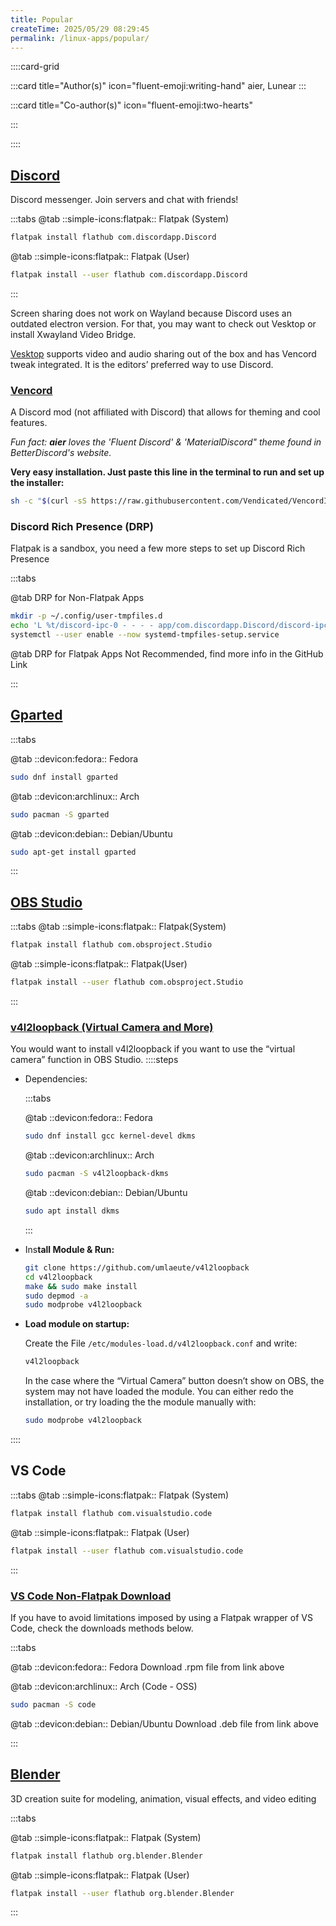 ```yaml
---
title: Popular
createTime: 2025/05/29 08:29:45
permalink: /linux-apps/popular/
---
```


::::card-grid

:::card title="Author(s)" icon="fluent-emoji:writing-hand"
aier, Lunear
:::

:::card title="Co-author(s)" icon="fluent-emoji:two-hearts"

<!-- add name here -->

:::

::::

## **[Discord](https://flathub.org/apps/com.discordapp.Discord)**

Discord messenger. Join servers and chat with friends!

:::tabs
@tab ::simple-icons:flatpak:: Flatpak (System)

```bash
flatpak install flathub com.discordapp.Discord
```

@tab ::simple-icons:flatpak:: Flatpak (User)

```bash
flatpak install --user flathub com.discordapp.Discord
```

:::

Screen sharing does not work on Wayland because Discord uses an outdated electron version. For that, you may want to check out Vesktop or install Xwayland Video Bridge.

[Vesktop](./editors-choice.md#vesktop) supports video and audio sharing out of the box and has Vencord tweak integrated. It is the editors’ preferred way to use Discord.

### [Vencord](https://vencord.dev/download/)

A Discord mod (not affiliated with Discord) that allows for theming and cool features.

_Fun fact: **aier** loves the 'Fluent Discord' & 'MaterialDiscord" theme found in BetterDiscord's website._

**Very easy installation. Just paste this line in the terminal to run and set up the installer:**

```bash
sh -c "$(curl -sS https://raw.githubusercontent.com/Vendicated/VencordInstaller/main/install.sh)"
```

### Discord Rich Presence (DRP)

Flatpak is a sandbox, you need a few more steps to set up Discord Rich Presence

:::tabs

@tab DRP for Non-Flatpak Apps

```bash
mkdir -p ~/.config/user-tmpfiles.d
echo 'L %t/discord-ipc-0 - - - - app/com.discordapp.Discord/discord-ipc-0' > ~/.config/user-tmpfiles.d/discord-rpc.conf
systemctl --user enable --now systemd-tmpfiles-setup.service
```

@tab DRP for Flatpak Apps
Not Recommended, find more info in the GitHub Link

:::

## **[Gparted](https://gparted.org/download.php)**

:::tabs

@tab ::devicon:fedora:: Fedora

```bash
sudo dnf install gparted
```

@tab ::devicon:archlinux:: Arch

```bash
sudo pacman -S gparted
```

@tab ::devicon:debian:: Debian/Ubuntu

```bash
sudo apt-get install gparted
```

:::

## **[OBS Studio](https://flathub.org/apps/com.obsproject.Studio)**

:::tabs
@tab ::simple-icons:flatpak:: Flatpak(System)

```bash
flatpak install flathub com.obsproject.Studio
```

@tab ::simple-icons:flatpak:: Flatpak(User)

```bash
flatpak install --user flathub com.obsproject.Studio
```

:::

### [v4l2loopback (Virtual Camera and More)](https://github.com/umlaeute/v4l2loopback)

You would want to install v4l2loopback if you want to use the “virtual camera” function in OBS Studio.
::::steps

- Dependencies:

  :::tabs

  @tab ::devicon:fedora:: Fedora

  ```bash
  sudo dnf install gcc kernel-devel dkms
  ```

  @tab ::devicon:archlinux:: Arch

  ```bash
  sudo pacman -S v4l2loopback-dkms
  ```

  @tab ::devicon:debian:: Debian/Ubuntu

  ```bash
  sudo apt install dkms
  ```

  :::

- Ins**tall Module & Run:**

  ```bash
  git clone https://github.com/umlaeute/v4l2loopback
  cd v4l2loopback
  make && sudo make install
  sudo depmod -a
  sudo modprobe v4l2loopback
  ```

- **Load module on startup:**

  Create the File `/etc/modules-load.d/v4l2loopback.conf` and write:

  ```bash
  v4l2loopback
  ```

  In the case where the “Virtual Camera” button doesn’t show on OBS, the system may not have loaded the module. You can either redo the installation, or try loading the the module manually with:

  ```bash
  sudo modprobe v4l2loopback
  ```

::::

## **VS Code**

:::tabs
@tab ::simple-icons:flatpak:: Flatpak (System)

```bash
flatpak install flathub com.visualstudio.code
```

@tab ::simple-icons:flatpak:: Flatpak (User)

```bash
flatpak install --user flathub com.visualstudio.code
```

:::

### **[VS Code Non-Flatpak Download](https://code.visualstudio.com/Download)**

If you have to avoid limitations imposed by using a Flatpak wrapper of VS Code, check the downloads methods below.

:::tabs

@tab ::devicon:fedora:: Fedora
Download .rpm file from link above

@tab ::devicon:archlinux:: Arch (Code - OSS)

```bash
sudo pacman -S code
```

@tab ::devicon:debian:: Debian/Ubuntu
Download .deb file from link above

:::

## **[Blender](https://www.blender.org/download/)**

3D creation suite for modeling, animation, visual effects, and video editing

:::tabs

@tab ::simple-icons:flatpak:: Flatpak (System)

```bash
flatpak install flathub org.blender.Blender
```

@tab ::simple-icons:flatpak:: Flatpak (User)

```bash
flatpak install --user flathub org.blender.Blender
```

:::
